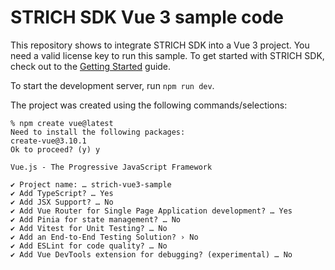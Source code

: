 # STRICH SDK Vue 3 sample code

This repository shows to integrate STRICH SDK into a Vue 3 project.
You need a valid license key to run this sample. To get started with STRICH SDK, check out to the [Getting Started](https://docs.strich.io/getting-started.html) guide.

To start the development server, run `npm run dev`. 

The project was created using the following commands/selections:

```shell
% npm create vue@latest   
Need to install the following packages:
create-vue@3.10.1
Ok to proceed? (y) y

Vue.js - The Progressive JavaScript Framework

✔ Project name: … strich-vue3-sample
✔ Add TypeScript? … Yes
✔ Add JSX Support? … No
✔ Add Vue Router for Single Page Application development? … Yes
✔ Add Pinia for state management? … No
✔ Add Vitest for Unit Testing? … No
✔ Add an End-to-End Testing Solution? › No
✔ Add ESLint for code quality? … No
✔ Add Vue DevTools extension for debugging? (experimental) … No
```
